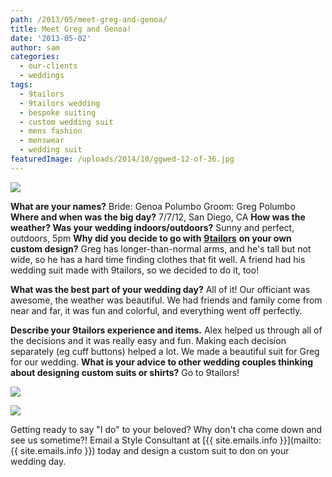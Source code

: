 ```yaml
---
path: /2013/05/meet-greg-and-genoa/
title: Meet Greg and Genoa!
date: '2013-05-02'
author: sam
categories:
  - our-clients
  - weddings
tags:
  - 9tailors
  - 9tailors wedding
  - bespoke suiting
  - custom wedding suit
  - mens fashion
  - menswear
  - wedding suit
featuredImage: /uploads/2014/10/ggwed-12-of-36.jpg
---
```

[![](http://3.bp.blogspot.com/-z5pwGs-QZvE/UYKnaJMMV6I/AAAAAAAACx0/G7exMxyl1tc/s640/IMG_6529.JPG)](http://3.bp.blogspot.com/-z5pwGs-QZvE/UYKnaJMMV6I/AAAAAAAACx0/G7exMxyl1tc/s1600/IMG_6529.JPG)

 **What are your names?**
Bride: Genoa Polumbo
Groom: Greg Polumbo
 **Where and when was the big day?** 
7/7/12, San Diego, CA
 **How was the weather? Was your wedding indoors/outdoors?**
Sunny and perfect, outdoors, 5pm
 **Why did you decide to go with** [**9tailors**](http://www.9tailors.com/) **on your own custom design?**
Greg has longer-than-normal arms, and he's tall but not wide, so he has a hard time finding clothes that fit well. A friend had his wedding suit made with 9tailors, so we decided to do it, too!

 **What was the best part of your wedding day?**
All of it! Our officiant was awesome, the weather was beautiful. We had friends and family come from near and far, it was fun and colorful, and everything went off perfectly.

**Describe your 9tailors experience and items.**
Alex helped us through all of the decisions and it was really easy and fun. Making each decision separately (eg cuff buttons) helped a lot. We made a beautiful suit for Greg for our wedding.
 **What is your advice to other wedding couples thinking about designing custom suits or shirts?**
Go to 9tailors!

[![](http://3.bp.blogspot.com/-ZiYj57HuCJ0/UYKnXn5U5zI/AAAAAAAACxs/4YBbVNgJQjA/s640/g&gwed+(12+of+36).jpg)](http://3.bp.blogspot.com/-ZiYj57HuCJ0/UYKnXn5U5zI/AAAAAAAACxs/4YBbVNgJQjA/s1600/g&gwed+(12+of+36).jpg)

[![](http://3.bp.blogspot.com/-S39tDDXbGWg/UYKnoNg74CI/AAAAAAAACx8/0bXkfJgVVGk/s1600/SanDiego%232-Wtc%231-07-07-12+649.JPG)](http://3.bp.blogspot.com/-S39tDDXbGWg/UYKnoNg74CI/AAAAAAAACx8/0bXkfJgVVGk/s1600/SanDiego%232-Wtc%231-07-07-12+649.JPG)

Getting ready to say "I do" to your beloved? Why don't cha come down and see us sometime?! Email a Style Consultant at [{{ site.emails.info }}](mailto:{{ site.emails.info }}) today and design a custom suit to don on your wedding day.